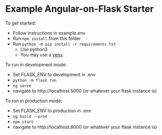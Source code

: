 # Example Angular-on-Flask Starter

To get started:

- Follow instructions in example.env
- Run `npm install` from this folder
- Run `python -m pip install -r requirements.txt`
  - Use python3
  - You may use a [venv](https://docs.python.org/3/library/venv.html).

To run in development mode:

- Set FLASK_ENV to development in .env
- `python -m flask run`
- `ng serve`
- navigate to http://localhost:5000 (or whatever your flask instance is)

To run in production mode:

- Set FLASK_ENV to production in .env
- `ng build --prod`
- `npm start`
- navigate to http://localhost:8000 (or whatever your flask instance is)
